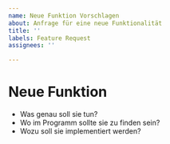 ```yaml
---
name: Neue Funktion Vorschlagen
about: Anfrage für eine neue Funktionalität
title: ''
labels: Feature Request
assignees: ''

---
```


# Neue Funktion

- Was genau soll sie tun?
- Wo im Programm sollte sie zu finden sein?
- Wozu soll sie implementiert werden?

